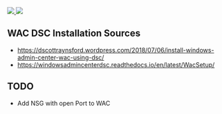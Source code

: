 <a href="https://portal.azure.com/#create/Microsoft.Template/uri/https%3A%2F%2Fraw.githubusercontent.com%2FGetVirtual%2FAzure-ARM%2Fmaster%2FWindows-AdminCenter%2Fazuredeploy.json" target="_blank">
    <img src="http://azuredeploy.net/deploybutton.png"/>
</a>
<a href="http://armviz.io/#/?load=https://raw.githubusercontent.com/GetVirtual/Azure-ARM/master/Windows-AdminCenter/azuredeploy.json" target="_blank">
    <img src="http://armviz.io/visualizebutton.png"/>
</a>
     


## WAC DSC Installation Sources

* https://dscottraynsford.wordpress.com/2018/07/06/install-windows-admin-center-wac-using-dsc/
* https://windowsadmincenterdsc.readthedocs.io/en/latest/WacSetup/

## TODO

* Add NSG with open Port to WAC
